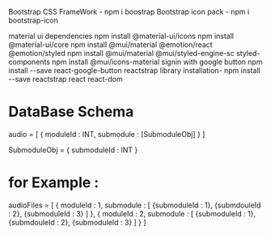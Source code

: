 
Bootstrap CSS FrameWork - npm i boostrap
Bootstrap icon pack - npm i bootstrap-icon

material ui dependencies
npm install @material-ui/icons 
npm install @material-ui/core 
npm install @mui/material @emotion/react @emotion/styled 
npm install @mui/material @mui/styled-engine-sc styled-components 
npm install @mui/icons-material signin with google button
npm install --save react-google-button
reactstrap library installation-
npm install --save reactstrap react react-dom


# DataBase Schema

audio = [
    {
        moduleId : INT,
        submodule : [SubmoduleObj]
    }
]

SubmoduleObj = {
    submoduleId : INT
}

# for Example : 
audioFiles = [
    {
        moduleId : 1,
        submodule : [
            {submoduleId : 1},
            {submdouleId : 2},
            {submoduleId : 3}
        ]
    },
    {
        moduleId : 2,
        submodule : [
            {submoduleId : 1},
            {submdouleId : 2},
            {submoduleId : 3}
        ]
    }
]